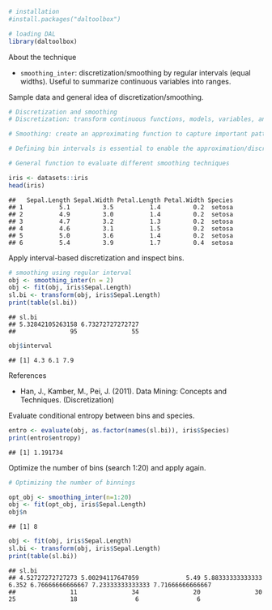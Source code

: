 
``` r
# installation 
#install.packages("daltoolbox")

# loading DAL
library(daltoolbox) 
```

About the technique
- `smoothing_inter`: discretization/smoothing by regular intervals (equal widths). Useful to summarize continuous variables into ranges.

Sample data and general idea of discretization/smoothing.

``` r
# Discretization and smoothing
# Discretization: transform continuous functions, models, variables, and equations into discrete versions. 

# Smoothing: create an approximating function to capture important patterns, reducing noise and high-frequency variation.

# Defining bin intervals is essential to enable the approximation/discretization.

# General function to evaluate different smoothing techniques

iris <- datasets::iris
head(iris)
```

```
##   Sepal.Length Sepal.Width Petal.Length Petal.Width Species
## 1          5.1         3.5          1.4         0.2  setosa
## 2          4.9         3.0          1.4         0.2  setosa
## 3          4.7         3.2          1.3         0.2  setosa
## 4          4.6         3.1          1.5         0.2  setosa
## 5          5.0         3.6          1.4         0.2  setosa
## 6          5.4         3.9          1.7         0.4  setosa
```

Apply interval-based discretization and inspect bins.

``` r
# smoothing using regular interval
obj <- smoothing_inter(n = 2)  
obj <- fit(obj, iris$Sepal.Length)
sl.bi <- transform(obj, iris$Sepal.Length)
print(table(sl.bi))
```

```
## sl.bi
## 5.32842105263158 6.73272727272727 
##               95               55
```

``` r
obj$interval
```

```
## [1] 4.3 6.1 7.9
```

References
- Han, J., Kamber, M., Pei, J. (2011). Data Mining: Concepts and Techniques. (Discretization)

Evaluate conditional entropy between bins and species.

``` r
entro <- evaluate(obj, as.factor(names(sl.bi)), iris$Species)
print(entro$entropy)
```

```
## [1] 1.191734
```

Optimize the number of bins (search 1:20) and apply again.

``` r
# Optimizing the number of binnings

opt_obj <- smoothing_inter(n=1:20)
obj <- fit(opt_obj, iris$Sepal.Length)
obj$n
```

```
## [1] 8
```


``` r
obj <- fit(obj, iris$Sepal.Length)
sl.bi <- transform(obj, iris$Sepal.Length)
print(table(sl.bi))
```

```
## sl.bi
## 4.52727272727273 5.00294117647059             5.49 5.88333333333333            6.352 6.76666666666667 7.23333333333333 7.71666666666667 
##               11               34               20               30               25               18                6                6
```
